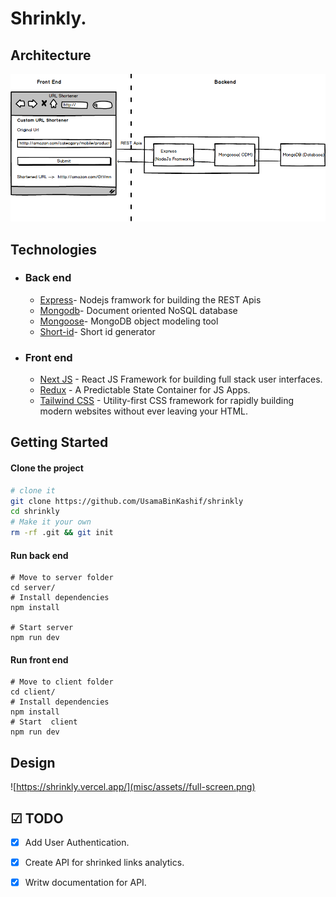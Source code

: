 # Shrinkly.

## Architecture

<img src="misc/assets/architecture.png" alt="architecture" />

## Technologies

- ### Back end

  - [Express](https://expressjs.com/)- Nodejs framwork for building the REST Apis
  - [Mongodb](http://mongodb.com/)- Document oriented NoSQL database
  - [Mongoose](https://http://mongoosejs.com)- MongoDB object modeling tool
  - [Short-id](https://www.npmjs.com/package/shortid)- Short id generator

- ### Front end

  - [Next JS](https://nextjs.org/) - React JS Framework for building full stack user interfaces.
  - [Redux](https://redux.js.org/) - A Predictable State Container for JS Apps.
  - [Tailwind CSS](https://tailwindcss.com/) - Utility-first CSS framework for rapidly building modern websites without ever leaving your HTML.
 

## Getting Started

#### Clone the project

```sh
# clone it
git clone https://github.com/UsamaBinKashif/shrinkly
cd shrinkly
# Make it your own
rm -rf .git && git init
```

#### Run back end

```
# Move to server folder
cd server/
# Install dependencies
npm install

# Start server
npm run dev
```

#### Run front end

```
# Move to client folder
cd client/
# Install dependencies
npm install
# Start  client
npm run dev
```

## Design

![https://shrinkly.vercel.app/](misc/assets//full-screen.png)




## ☑ TODO

- [x] Add User Authentication.
- [x] Create API for shrinked links analytics.
- [x] Writw documentation for API.

